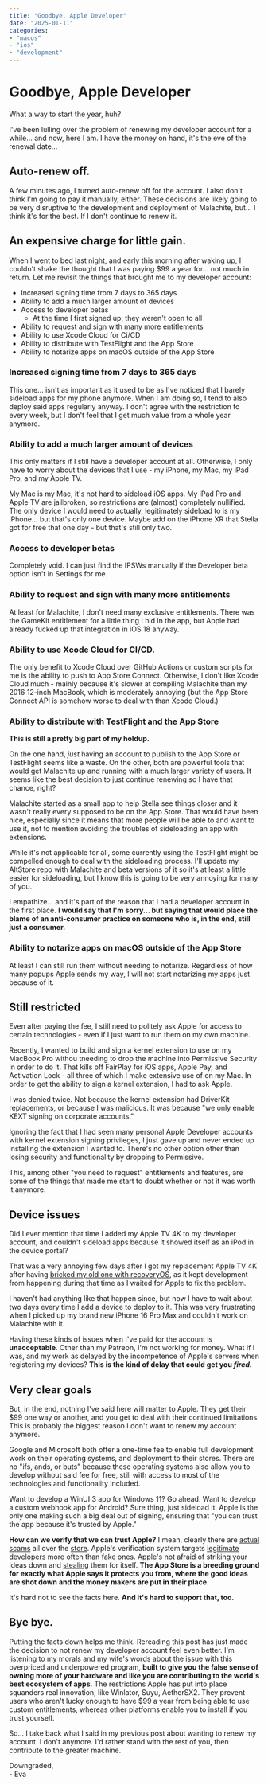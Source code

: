```yaml
---
title: "Goodbye, Apple Developer"
date: "2025-01-11"
categories:
- "macos"
- "ios"
- "development"
---
```


# Goodbye, Apple Developer

What a way to start the year, huh? 

I've been lulling over the problem of renewing my developer account for a while... and now, here I am. I have the money on hand, it's the eve of the renewal date...

## Auto-renew off.

A few minutes ago, I turned auto-renew off for the account. I also don't think I'm going to pay it manually, either. These decisions are likely going to be very disruptive to the development and deployment of Malachite, but... I think it's for the best. If I don't continue to renew it.

## An expensive charge for little gain.

When I went to bed last night, and early this morning after waking up, I couldn't shake the thought that I was paying $99 a year for... not much in return. Let me revisit the things that brought me to my developer account:

- Increased signing time from 7 days to 365 days
- Ability to add a much larger amount of devices
- Access to developer betas
    - At the time I first signed up, they weren't open to all
- Ability to request and sign with many more entitlements
- Ability to use Xcode Cloud for Ci/CD
- Ability to distribute with TestFlight and the App Store
- Ability to notarize apps on macOS outside of the App Store

### Increased signing time from 7 days to 365 days

This one... isn't as important as it used to be as I've noticed that I barely sideload apps for my phone anymore. When I am doing so, I tend to also deploy said apps regularly anyway. I don't agree with the restriction to every week, but I don't feel that I get much value from a whole year anymore.

### Ability to add a much larger amount of devices

This only matters if I still have a developer account at all. Otherwise, I only have to worry about the devices that I use - my iPhone, my Mac, my iPad Pro, and my Apple TV. 

My Mac is my Mac, it's not hard to sideload iOS apps. My iPad Pro and Apple TV are jailbroken, so restrictions are (almost) completely nullified. The only device I would need to actually, legitimately sideload to is my iPhone... but that's only one device. Maybe add on the iPhone XR that Stella got for free that one day - but that's still only two.

### Access to developer betas

Completely void. I can just find the IPSWs manually if the Developer beta option isn't in Settings for me.

### Ability to request and sign with many more entitlements

At least for Malachite, I don't need many exclusive entitlements. There was the GameKit entitlement for a little thing I hid in the app, but Apple had already fucked up that integration in iOS 18 anyway.

### Ability to use Xcode Cloud for CI/CD.

The only benefit to Xcode Cloud over GitHub Actions or custom scripts for me is the ability to push to App Store Connect. Otherwise, I don't like Xcode Cloud much - mainly because it's slower at compiling Malachite than my 2016 12-inch MacBook, which is moderately annoying (but the App Store Connect API is somehow worse to deal with than Xcode Cloud.)

### Ability to distribute with TestFlight and the App Store

**This is still a pretty big part of my holdup.**

On the one hand, *just* having an account to publish to the App Store or TestFlight seems like a waste. On the other, both are powerful tools that would get Malachite up and running with a much larger variety of users. It seems like the best decision to just continue renewing so I have that chance, right?

Malachite started as a small app to help Stella see things closer and it wasn't really every supposed to be on the App Store. That would have been nice, especially since it means that more people will be able to and want to use it, not to mention avoiding the troubles of sideloading an app with extensions.

While it's not applicable for all, some currently using the TestFlight might be compelled enough to deal with the sideloading process. I'll update my AltStore repo with Malachite and beta versions of it so it's at least a little easier for sideloading, but I know this is going to be very annoying for many of you.

I empathize... and it's part of the reason that I had a developer account in the first place. **I would say that I'm sorry... but saying that would place the blame of an anti-consumer practice on someone who is, in the end, still just a consumer.** 

### Ability to notarize apps on macOS outside of the App Store

At least I can still run them without needing to notarize. Regardless of how many popups Apple sends my way, I will not start notarizing my apps just because of it.

## Still restricted

Even after paying the fee, I still need to politely ask Apple for access to certain technologies - even if I just want to run them on my own machine. 

Recently, I wanted to build and sign a kernel extension to use on my MacBook Pro withou tneeding to drop the machine into Permissive Security in order to do it. That kills off FairPlay for iOS apps, Apple Pay, and Activation Lock - all three of which I make extensive use of on my Mac. In order to get the ability to sign a kernel extension, I had to ask Apple.

I was denied twice. Not because the kernel extension had DriverKit replacements, or because I was malicious. It was because "we only enable KEXT signing on corporate accounts."

Ignoring the fact that I had seen many personal Apple Developer accounts with kernel extension signing privileges, I just gave up and never ended up installing the extension I wanted to. There's no other option other than losing security and functionality by dropping to Permissive.

This, among other "you need to request" entitlements and features, are some of the things that made me start to doubt whether or not it was worth it anymore.

## Device issues

Did I ever mention that time I added my Apple TV 4K to my developer account, and couldn't sideload apps because it showed itself as an iPod in the device portal?

That was a very annoying few days after I got my replacement Apple TV 4K after having [bricked my old one with recoveryOS](https://twitter.com/crystall1nedev/status/1872002920159531408), as it kept development from happening during that time as I waited for Apple to fix the problem.

I haven't had anything like that happen since, but now I have to wait about two days every time I add a device to deploy to it. This was very frustrating when I picked up my brand new iPhone 16 Pro Max and couldn't work on Malachite with it.

Having these kinds of issues when I've paid for the account is **unacceptable**. Other than my Patreon, I'm not working for money. What if I was, and my work as delayed by the incompetence of Apple's servers when registering my devices? **This is the kind of delay that could get you *fired.***

## Very clear goals

But, in the end, nothing I've said here will matter to Apple. They get their $99 one way or another, and you get to deal with their continued limitations. This is probably the biggest reason I don't want to renew my account anymore.

Google and Microsoft both offer a one-time fee to enable full development work on their operating systems, and deployment to their stores. There are no "ifs, ands, or buts" because these operating systems also allow you to develop without said fee for free, still with access to most of the technologies and functionality included. 

Want to develop a WinUI 3 app for Windows 11? Go ahead. Want to develop a custom webhook app for Android? Sure thing, just sideload it. Apple is the only one making such a big deal out of signing, ensuring that "you can trust the app because it's trusted by Apple."

**How can we verify that we can trust Apple?** I mean, clearly there are [actual](https://appleinsider.com/articles/25/01/08/scammers-are-going-after-baldurs-gate-3-gamers-in-the-app-store) [scams](https://9to5mac.com/2022/01/11/developer-exposes-another-multimillion-dollar-scam-app-on-the-app-store/) all over the [store](https://arstechnica.com/information-technology/2023/02/pig-butchering-scam-apps-sneak-into-apples-app-store-and-google-play/). Apple's verification system targets [legitimate developers](https://twitter.com/provenanceapp/status/1875635732645343242) more often than fake ones. Apple's not afraid of striking your ideas down and [stealing](https://twitter.com/keleftheriou/status/1437845736951992321?s=61&t=2SJZIzzHazcRyn1kfcgT6w) them for itself. **The App Store is a breeding ground for exactly what Apple says it protects you from, where the good ideas are shot down and the money makers are put in their place.**

It's hard not to see the facts here. **And it's hard to support that, too.**

## Bye bye.

Putting the facts down helps me think. Rereading this post has just made the decision to not renew my developer account feel even better. I'm listening to my morals and my wife's words about the issue with this overpriced and underpowered program, **built to give you the false sense of owning more of your hardware and like you are contributing to the world's best ecosystem of apps**. The restrictions Apple has put into place squanders real innovation, like Winlator, Suyu, AetherSX2. They prevent users who aren't lucky enough to have $99 a year from being able to use custom entitlements, whereas other platforms enable you to install if you trust yourself.

So... I take back what I said in my previous post about wanting to renew my account. I don't anymore. I'd rather stand with the rest of you, then contribute to the greater machine.

Downgraded,  
\- Eva